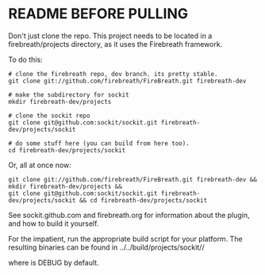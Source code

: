 README BEFORE PULLING
=====================

Don't just clone the repo. This project needs to be located in
a firebreath/projects directory, as it uses the Firebreath framework.

To do this:

    # clone the firebreath repo, dev branch. its pretty stable.
    git clone git://github.com/firebreath/FireBreath.git firebreath-dev

    # make the subdirectory for sockit
    mkdir firebreath-dev/projects

    # clone the sockit repo
    git clone git@github.com:sockit/sockit.git firebreath-dev/projects/sockit

    # do some stuff here (you can build from here too).
    cd firebreath-dev/projects/sockit

Or, all at once now:

    git clone git://github.com/firebreath/FireBreath.git firebreath-dev && mkdir firebreath-dev/projects && 
    git clone git@github.com:sockit/sockit.git firebreath-dev/projects/sockit && cd firebreath-dev/projects/sockit


See sockit.github.com and firebreath.org for information about the plugin, and how to build it yourself.

For the impatient, run the appropriate build script for your platform. The resulting
binaries can be found in ../../build/projects/sockit/<buildtype>/

where <buildtype> is DEBUG by default.
